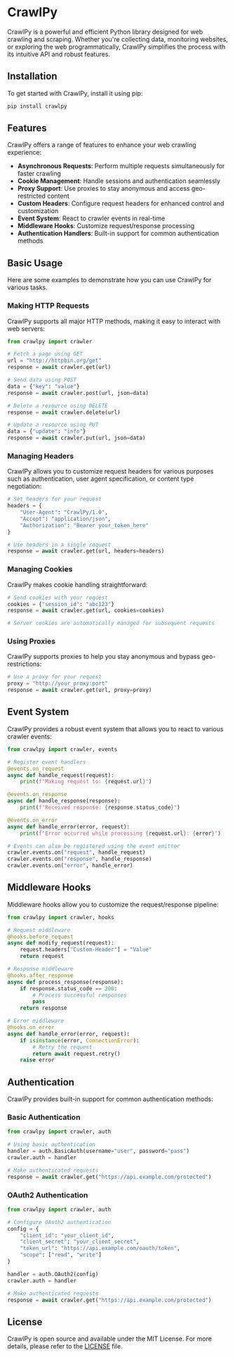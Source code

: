 # CrawlPy
CrawlPy is a powerful and efficient Python library designed for web crawling and scraping. Whether you're collecting data, monitoring websites, or exploring the web programmatically, CrawlPy simplifies the process with its intuitive API and robust features.

## Installation
To get started with CrawlPy, install it using pip:
```bash
pip install crawlpy
```

## Features
CrawlPy offers a range of features to enhance your web crawling experience:
- **Asynchronous Requests**: Perform multiple requests simultaneously for faster crawling
- **Cookie Management**: Handle sessions and authentication seamlessly
- **Proxy Support**: Use proxies to stay anonymous and access geo-restricted content
- **Custom Headers**: Configure request headers for enhanced control and customization
- **Event System**: React to crawler events in real-time
- **Middleware Hooks**: Customize request/response processing
- **Authentication Handlers**: Built-in support for common authentication methods

## Basic Usage
Here are some examples to demonstrate how you can use CrawlPy for various tasks.

### Making HTTP Requests
CrawlPy supports all major HTTP methods, making it easy to interact with web servers:
```python
from crawlpy import crawler

# Fetch a page using GET
url = "http://httpbin.org/get"
response = await crawler.get(url)

# Send data using POST
data = {"key": "value"}
response = await crawler.post(url, json=data)

# Delete a resource using DELETE
response = await crawler.delete(url)

# Update a resource using PUT
data = {"update": "info"}
response = await crawler.put(url, json=data)
```

### Managing Headers
CrawlPy allows you to customize request headers for various purposes such as authentication, user agent specification, or content type negotiation:
```python
# Set headers for your request
headers = {
    "User-Agent": "CrawlPy/1.0",
    "Accept": "application/json",
    "Authorization": "Bearer your_token_here"
}

# Use headers in a single request
response = await crawler.get(url, headers=headers)
```

### Managing Cookies
CrawlPy makes cookie handling straightforward:
```python
# Send cookies with your request
cookies = {"session_id": "abc123"}
response = await crawler.get(url, cookies=cookies)

# Server cookies are automatically managed for subsequent requests
```

### Using Proxies
CrawlPy supports proxies to help you stay anonymous and bypass geo-restrictions:
```python
# Use a proxy for your request
proxy = "http://your_proxy:port"
response = await crawler.get(url, proxy=proxy)
```

## Event System
CrawlPy provides a robust event system that allows you to react to various crawler events:

```python
from crawlpy import crawler, events

# Register event handlers
@events.on_request
async def handle_request(request):
    print(f"Making request to: {request.url}")

@events.on_response
async def handle_response(response):
    print(f"Received response: {response.status_code}")

@events.on_error
async def handle_error(error, request):
    print(f"Error occurred while processing {request.url}: {error}")

# Events can also be registered using the event emitter
crawler.events.on("request", handle_request)
crawler.events.on("response", handle_response)
crawler.events.on("error", handle_error)
```

## Middleware Hooks
Middleware hooks allow you to customize the request/response pipeline:

```python
from crawlpy import crawler, hooks

# Request middleware
@hooks.before_request
async def modify_request(request):
    request.headers["Custom-Header"] = "Value"
    return request

# Response middleware
@hooks.after_response
async def process_response(response):
    if response.status_code == 200:
        # Process successful responses
        pass
    return response

# Error middleware
@hooks.on_error
async def handle_error(error, request):
    if isinstance(error, ConnectionError):
        # Retry the request
        return await request.retry()
    raise error
```

## Authentication
CrawlPy provides built-in support for common authentication methods:

### Basic Authentication
```python
from crawlpy import crawler, auth

# Using basic authentication
handler = auth.BasicAuth(username="user", password="pass")
crawler.auth = handler

# Make authenticated requests
response = await crawler.get("https://api.example.com/protected")
```

### OAuth2 Authentication
```python
from crawlpy import crawler, auth

# Configure OAuth2 authentication
config = {
    "client_id": "your_client_id",
    "client_secret": "your_client_secret",
    "token_url": "https://api.example.com/oauth/token",
    "scope": ["read", "write"]
}

handler = auth.OAuth2(config)
crawler.auth = handler

# Make authenticated requests
response = await crawler.get("https://api.example.com/protected")
```

## License
CrawlPy is open source and available under the MIT License. For more details, please refer to the [LICENSE](LICENSE) file.
